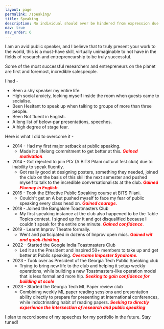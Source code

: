 ```yaml
---
layout: page
permalink: /speaking/
title: Speaking
description: No individual should ever be hindered from expression due to the fear of public speaking!
nav: true
nav_order: 6
---
```


I am an avid public speaker, and I believe that to truly present your work to the world, this is a must-have skill, virtually unimaginable to not have in the fields of research and entrepreneurship to be truly successful. 

Some of the most successful researchers and entrepreneurs on the planet are first and foremost, incredible salespeople.

I had - 

* Been a shy speaker my entire life.
* High social anxiety, locking myself inside the room when guests came to socialise.
* Been Hesitant to speak up when talking to groups of more than three people. 
* Been Not fluent in English.
* A long list of below-par presentations, speeches.
* A high degree of stage fear.

Here is what I did to overcome it - 

* 2014 - Had my first major setback at public speaking.
  * Made it a lifelong commitment to get better at this. <span style="color:red">***Gained motivation***.</span>
* 2014 - Got rejected to join PCr (A BITS Pilani cultural fest club) due to inability to speak fluently.
  * Got really good at designing posters, something they needed, joined the club on the basis of this skill the next semester and pushed myself to talk to the incredible conversationalists at the club. <span style="color:red">***Gained Fluency in English***.</span> 
* 2016 - Took the Effective Public Speaking course at BITS Pilani. 
  * Couldn't get an A but pushed myself to face my fear of public speaking every class head on. <span style="color:red">***Gained courage.***</span>
* 2018 - Joined the Bangalore Toastmasters Club
  * My first speaking instance at the club also happened to be the Table Topics contest. I signed up for it and got disqualified because I couldn't speak for the entire one minute. <span style="color:red">***Gained confidence***.</span>
* 2019 - Learnt Improv Theatre formally.
  * Went and participated in dozens of Improv open mics. <span style="color:red">***Gained wit and quick-thinking***.</span> 
* 2022 - Started the Google India Toastmasters Club
  * Led it as the President and inspired 50+ members to take up and get better at Public speaking. <span style="color:red">***Overcame Imposter Syndrome.***</span>
* 2023 - Took over as President of the Georgia Tech Public Speaking club
  * Trying to bring new life to the club and helping it setup weekly operations, while building a new Toastmasters-like operation model that is less formal and more hip. <span style="color:red">***Seeking to gain confidence for building at scale***</span>
* 2023 - Started the Georgia Tech ML Paper review club
  * Combining weekly ML paper reading sessions and presentation ability directly to prepare for presenting at International conferences, while indoctrinating habit of reading papers. <span style="color:red">***Seeking to directly experience the intersection of research and public speaking***</span>

I plan to record some of my speeches for my portfolio in the future. Stay tuned!